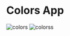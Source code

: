 # Colors App
![colors](https://user-images.githubusercontent.com/86461976/150666955-4713a643-ffa2-41f5-88fe-c39fe89a7f16.png)
![colorss](https://user-images.githubusercontent.com/86461976/150667046-67a1d2a3-bf99-4243-bf0a-6cabf88cb551.png)

